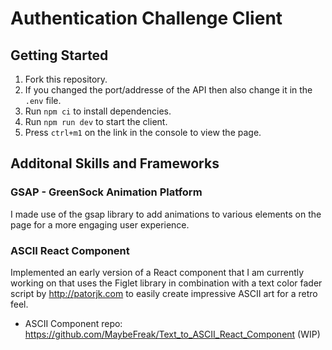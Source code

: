# Authentication Challenge Client

## Getting Started 

1. Fork this repository.
2. If you changed the port/addresse of the API then also change it in the `.env` file.
3. Run `npm ci` to install dependencies.
4. Run `npm run dev` to start the client.
5. Press `ctrl+m1` on the link in the console to view the page. 

## Additonal Skills and Frameworks

### GSAP - GreenSock Animation Platform

I made use of the gsap library to add animations to various elements on the page for a more engaging user experience.

### ASCII React Component

Implemented an early version of a React component that I am currently working on that uses the Figlet library in combination with a text color fader script 
by http://patorjk.com to easily create impressive ASCII art for a retro feel.

- ASCII Component repo: https://github.com/MaybeFreak/Text_to_ASCII_React_Component (WIP)
